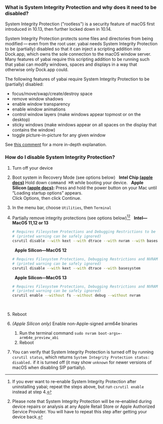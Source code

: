 ### What is System Integrity Protection and why does it need to be disabled?

System Integrity Protection ("rootless") is a security feature of macOS first introduced in 10.13, then further locked down in 10.14.

System Integrity Protection protects some files and directories from being modified&thinsp;—&thinsp;even from the root user. yabai needs System Integrity Protection to be (partially) disabled so that it can inject a scripting addition into Dock.app, which owns the sole connection to the macOS window server. Many features of yabai require this scripting addition to be running such that yabai can modify windows, spaces and displays in a way that otherwise only Dock.app could.

The following features of yabai require System Integrity Protection to be (partially) disabled:

* focus/move/swap/create/destroy space
* remove window shadows
* enable window transparency
* enable window animations
* control window layers (make windows appear topmost or on the desktop)
* sticky windows (make windows appear on all spaces on the display that contains the window)
* toggle picture-in-picture for any given window

See [this comment](https://github.com/koekeishiya/yabai/issues/1863) for a more in-depth explanation.

### How do I disable System Integrity Protection?

1. Turn off your device
&nbsp;
2. Boot system in Recovery Mode (see options below)
   &nbsp;
   **Intel Chip [(apple docs)](https://support.apple.com/en-gb/guide/mac-help/mchl338cf9a8/12.0/mac/12.0)**
   Hold down <kbd>command ⌘</kbd><kbd>R</kbd> while booting your device.
   &nbsp;
   **Apple Silicon [(apple docs)](https://support.apple.com/en-gb/guide/mac-help/mchl82829c17/12.0/mac/12.0):**
   Press and hold the power button on your Mac until “Loading startup options” appears.  
   Click Options, then click Continue.
   &nbsp;
3. In the menu bar, choose `Utilities`, then `Terminal`
&nbsp;

4. Partially remove integrity protections (see options below)[^1][^2]
   &nbsp;
   **Intel—MacOS 11,12 or 13**
   ```bash
   # Requires Filesystem Protections and Debugging Restrictions to be disabled (workaround because --without debug does not work)
   # (printed warning can be safely ignored)
   csrutil disable --with kext --with dtrace --with nvram --with basesystem
   ```
   &nbsp;
   **Apple Silicon—MacOS 12**
   ```bash
   # Requires Filesystem Protections, Debugging Restrictions and NVRAM Protection to be disabled
   # (printed warning can be safely ignored)
   csrutil disable --with kext --with dtrace --with basesystem
   ```
   &nbsp;
   **Apple Silicon—MacOS 13**
   ```bash
   # Requires Filesystem Protections, Debugging Restrictions and NVRAM Protection to be disabled
   # (printed warning can be safely ignored)
   csrutil enable --without fs --without debug --without nvram
   ```
   &nbsp;
5. Reboot
&nbsp;
6. _(Apple Silicon only)_ Enable non-Apple-signed arm64e binaries
&nbsp;
   1. Run the terminal command ```sudo nvram boot-args=-arm64e_preview_abi```
   2. Reboot
   &nbsp;
7. You can verify that System Integrity Protection is turned off by running `csrutil status`, which returns `System Integrity Protection status: disabled.` if it is turned off (it may show `unknown` for newer versions of macOS when disabling SIP partially).
&nbsp;

[^1]: If you ever want to re–enable System Integrity Protection after uninstalling yabai; repeat the steps above, but run `csrutil enable` instead at step 4.
[^2]: Please note that System Integrity Protection will be re–enabled during device repairs or analysis at any Apple Retail Store or Apple Authorized Service Provider. You will have to repeat this step after getting your device back.
